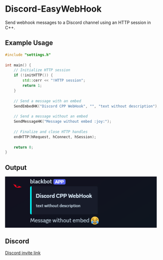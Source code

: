 # Discord-EasyWebHook
Send webhook messages to a Discord channel using an HTTP session in C++. 


## Example Usage

```cpp
#include "settings.h"

int main() {
    // Initialize HTTP session
    if (!initHTTP()) {
        std::cerr << "!HTTP session";
        return 1;
    }

    // Send a message with an embed
    SendEmbedHK("Discord CPP WebHook", "", "text without description"); 
    
    // Send a message without an embed
    SendMessageHK("Message without embed :joy:");
    
    // Finalize and close HTTP handles
    endHTTP(hRequest, hConnect, hSession);

    return 0;
}
```
## Output
<img src="image.png" alt="Output Example, c: -0.4 + 0.6i" width="500" />

## Discord
[Discord invite link](discord.gg/mXtg8NXv8q)
